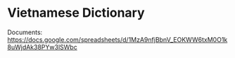 # Vietnamese Dictionary

Documents: https://docs.google.com/spreadsheets/d/1MzA9nfjBbnV_EOKWW6txM0O1k8uWjdAk38PYw3lSWbc
